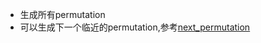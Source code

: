 + 生成所有permutation
+ 可以生成下一个临近的permutation,参考[next_permutation](https://github.com/penglaige/to_be_engineer/blob/master/leetcode/31_next_permutation.md)
